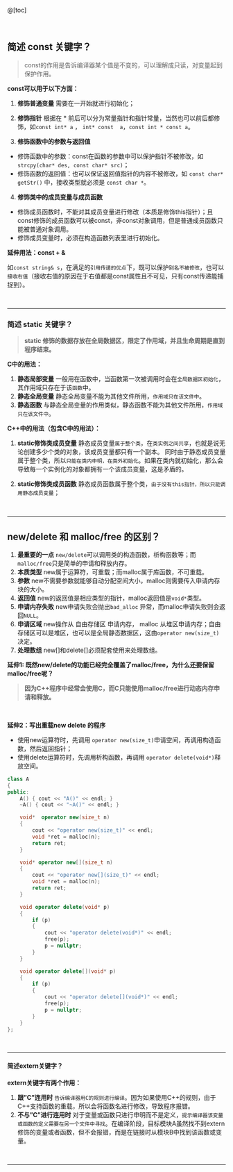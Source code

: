 @[toc]


<br>

## 简述 const 关键字？
>const的作用是告诉编译器某个值是不变的，可以理解成只读，对变量起到保护作用。

**const可以用于以下方面：**
1. **修饰普通变量**
需要在一开始就进行初始化；

2. **修饰指针**
根据在 * 前后可以分为常量指针和指针常量，当然也可以前后都修饰，如`const int* a` ， `int* const  a`，`const int * const a`。

3. **修饰函数中的参数与返回值**
* 修饰函数中的参数：const在函数的参数中可以保护指针不被修改，如`strcpy(char* des, const char* src)`；
* 修饰函数的返回值：也可以保证返回值指针的内容不被修改，如 `const char* getStr()` 中，接收类型就必须是 `const char *`。

4. **修饰类中的成员变量与成员函数**
* 修饰成员函数时，不能对其成员变量进行修改（本质是修饰this指针）；且const修饰的成员函数可以被const，非const对象调用，但是普通成员函数只能被普通对象调用。
* 修饰成员变量时，必须在构造函数列表里进行初始化。 


 **延伸用法：const + &**

如`const string& s`，在满足的`引用传递的优点`下，既可以保护`别名不被修改`，也可以
`接收右值`（接收右值的原因在于右值都是const属性且不可见，只有const传递能捕捉到）。

<br>


------------------------------------------

### 简述 static 关键字？
>**static 修饰的数据存放在全局数据区，限定了作用域，并且生命周期是直到程序结束。**

**C中的用法：**
1. **静态局部变量**
一般用在函数中，当函数第一次被调用时会在`全局数据区初始化`，其作用域只存在于该`函数`中。
2. **静态全局变量**
静态全局变量不能为其他文件所用，`作用域只在该文件中`。
3. **静态函数**
与静态全局变量的作用类似，静态函数不能为其他文件所用，`作用域只在该文件中`。

**C++中的用法（包含C中的用法）：**
1. **static修饰类成员变量**
静态成员变量`属于整个类`，在`类实例之间共享`，也就是说无论创建多少个类的对象，该成员变量都只有一个副本。
同时由于静态成员变量属于整个类，所以`只能在类内申明，在类外初始化`。如果在类内就初始化，那么会导致每一个实例化的对象都拥有一个该成员变量，这是矛盾的。

2. **static修饰类成员函数**
静态成员函数属于整个类，`由于没有this指针，所以只能调用静态成员变量`；

<br>

----------------
## new/delete 和 malloc/free 的区别？
1. **最重要的一点**
`new/delete`可以调用类的构造函数，析构函数等；而`malloc/free`只是简单的申请和释放内存。
2. **本质类型**
new属于运算符，可重载；而malloc属于库函数，不可重载。
3. **参数**
new不需要参数就能够自动分配空间大小，malloc则需要传入申请内存块的大小。
4. **返回值**
new的返回值是相应类型的指针，malloc返回值是`void*`类型。
5. **申请内存失败**
new申请失败会抛出`bad_alloc` 异常，而malloc申请失败则会返回`NULL`。
6. **申请区域**
new操作从 自由存储区 申请内存， malloc 从堆区申请内存；自由存储区可以是堆区，也可以是全局静态数据区，这由`operator new(size_t)` 决定。
7. **处理数组**
new[]和delete[]必须配套使用来处理数组。

**延伸1: 既然new/delete的功能已经完全覆盖了malloc/free，为什么还要保留malloc/free呢？**
>**因为C++程序中经常会使用C，而C只能使用malloc/free进行动态内存申请和释放。**

<br>

**延伸2：写出重载new delete 的程序**
* 使用new运算符时，先调用 `operator new(size_t)`申请空间，再调用构造函数，然后返回指针；
* 使用delete运算符时，先调用析构函数，再调用 `operator delete(void*)`释放空间。

```cpp
class A
{
public:
    A() { cout << "A()" << endl; }
    ~A() { cout << "~A()" << endl; }

    void*  operator new(size_t n)
    {
        cout << "operator new(size_t)" << endl;
        void *ret = malloc(n);
        return ret;
    }

    void* operator new[](size_t n)
    {
        cout << "operator new[](size_t)" << endl;
        void *ret = malloc(n);
        return ret;    
    }

    void operator delete(void* p)
    {
        if (p)
        {
            cout << "operator delete(void*)" << endl;
            free(p);
            p = nullptr;
        }
    }

    void operator delete[](void* p)
    {
        if (p)
        {
            cout << "operator delete[](void*)" << endl;
            free(p);
            p = nullptr;
        }
    }
};
```
<br>

------------
#### 简述extern关键字？
**extern关键字有两个作用：**
1. **跟”C”连用时**
`告诉编译器用C的规则进行编译`。因为如果使用C++的规则，由于C++支持函数的重载，所以会将函数名进行修改，导致程序报错。
2. **不与”C”进行连用时**
对于变量或函数只进行申明而不是定义，`提示编译器该变量或函数的定义需要在另一个文件中寻找`。在编译阶段，目标模块A虽然找不到extern 修饰的变量或者函数，但不会报错，而是在链接时从模块B中找到该函数或变量。

<br>

-------------------


